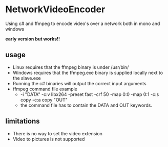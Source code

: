 # NetworkVideoEncoder
Using c# and ffmpeg to encode video's over a network both in mono and windows

**early version but works!!**

## usage

* Linux requires that the ffmpeg binary is under /usr/bin/
* Windows requires that the ffmpeg.exe binary is supplied locally next to the slave.exe
* Running the c# binaries will output the correct input arguments
* ffmpeg command file example
  * -i "DATA" -c:v libx264 -preset fast -crf 50 -map 0:0 -map 0:1 -c:s copy -c:a copy "OUT"  
  * the command file has to contain the DATA and OUT keywords. 

## limitations

* There is no way to set the video extension
* Video to pictures is not supported
